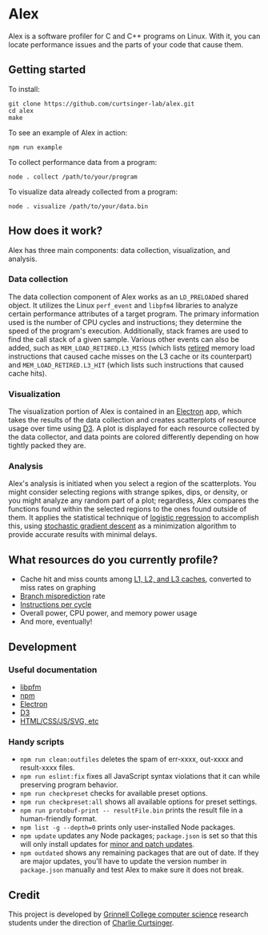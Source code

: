 # Alex

Alex is a software profiler for C and C++ programs on Linux. With it, you can locate performance issues and the parts of your code that cause them.

## Getting started

To install:
```
git clone https://github.com/curtsinger-lab/alex.git
cd alex
make
```

To see an example of Alex in action:
```
npm run example
```

To collect performance data from a program:
```
node . collect /path/to/your/program
```

To visualize data already collected from a program:
```
node . visualize /path/to/your/data.bin
```

## How does it work?
Alex has three main components: data collection, visualization, and analysis.

### Data collection
The data collection component of Alex works as an `LD_PRELOAD`ed shared object. It utilizes the Linux `perf_event` and `libpfm4` libraries to analyze certain performance attributes of a target program. The primary information used is the number of CPU cycles and instructions; they determine the speed of the program's execution. Additionally, stack frames are used to find the call stack of a given sample. Various other events can also be added, such as `MEM_LOAD_RETIRED.L3_MISS` (which lists [retired](https://stackoverflow.com/a/22369286) memory load instructions that caused cache misses on the L3 cache or its counterpart) and `MEM_LOAD_RETIRED.L3_HIT` (which lists such instructions that caused cache hits).

### Visualization
The visualization portion of Alex is contained in an [Electron](https://electronjs.org/) app, which takes the results of the data collection and creates scatterplots of resource usage over time using [D3](https://d3js.org/). A plot is displayed for each resource collected by the data collector, and data points are colored differently depending on how tightly packed they are.

### Analysis
Alex's analysis is initiated when you select a region of the scatterplots. You might consider selecting regions with strange spikes, dips, or density, or you might analyze any random part of a plot; regardless, Alex compares the functions found within the selected regions to the ones found outside of them. It applies the statistical technique of [logistic regression](https://en.wikipedia.org/wiki/Logistic_regression) to accomplish this, using [stochastic gradient descent](https://en.wikipedia.org/wiki/Stochastic_gradient_descent) as a minimization algorithm to provide accurate results with minimal delays.

## What resources do you currently profile?
* Cache hit and miss counts among [L1, L2, and L3 caches](https://en.wikipedia.org/wiki/Cache_hierarchy), converted to miss rates on graphing
* [Branch misprediction](https://en.wikipedia.org/wiki/Branch_misprediction) rate
* [Instructions per cycle](https://en.wikipedia.org/wiki/Instructions_per_cycle)
* Overall power, CPU power, and memory power usage
* And more, eventually!

## Development
### Useful documentation
* [libpfm](http://man7.org/linux/man-pages/man3/libpfm.3.html)
* [npm](https://docs.npmjs.com/)
* [Electron](https://electronjs.org/docs)
* [D3](https://github.com/d3/d3/wiki)
* [HTML/CSS/JS/SVG, etc](https://developer.mozilla.org)

### Handy scripts
* `npm run clean:outfiles` deletes the spam of err-xxxx, out-xxxx and
  result-xxxx files.
* `npm run eslint:fix` fixes all JavaScript syntax violations that it can while
  preserving program behavior.
* `npm run checkpreset` checks for available preset options.
* `npm run checkpreset:all` shows all available options for preset settings.
* `npm run protobuf-print -- resultFile.bin` prints the result file in a human-friendly format.
* `npm list -g --depth=0` prints only user-installed Node packages.
* `npm update` updates any Node packages; `package.json` is set so that this will only install updates for [minor and patch updates](https://semver.org/).
* `npm outdated` shows any remaining packages that are out of date. If they are major updates, you'll have to update the version number in `package.json` manually and test Alex to make sure it does not break.

## Credit
This project is developed by [Grinnell College computer science](https://github.com/grinnell-cs) research students under the direction of [Charlie Curtsinger](https://github.com/ccurtsinger).
